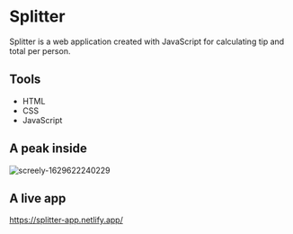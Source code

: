 # Splitter

Splitter is a web application created with JavaScript for calculating tip and total per person.

## Tools

- HTML
- CSS
- JavaScript

## A peak inside

![screely-1629622240229](https://user-images.githubusercontent.com/42406609/130348638-8dddf870-dfb6-4bf3-9fe3-ad4f12f9918c.png)

## A live app

https://splitter-app.netlify.app/

